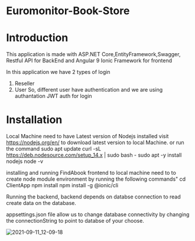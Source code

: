 # Euromonitor-Book-Store

# Introduction
This application is made with ASP.NET Core,EntityFramework,Swagger, Restful API for BackEnd and Angular 9 Ionic Framework for frontend

In this application we have 2 types of login
1. Reseller
2. User
So, different user have authentication and we are using authantation JWT auth for login

# Installation
 Local Machine need to have Latest version of Nodejs installed
 visit https://nodejs.org/en/ to download latest version to local Machine.
 or
run the command
sudo apt update
curl -sL https://deb.nodesource.com/setup_14.x | sudo bash -
sudo apt -y install nodejs
node  -v
 
installing and running FindAbook frontend to local machine need to to create node module environment by running the following commands"
 cd ClientApp
 npm install 
 npm install -g @ionic/cli
 
 Running the backend,  backend depends on databse connection to read create data on the database.
 
 appsettings.json file allow us to change database connectivity by changing the connectionString to point to databse of your choose.
 
 
 
 ![2021-09-11_12-09-18](https://user-images.githubusercontent.com/23137468/132944382-d86c0854-5a10-4291-b1b0-82556d2d286a.jpg)

 
 
 
  
 
 

